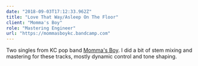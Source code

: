 ```yaml
---
date: "2018-09-03T17:12:33.962Z"
title: "Love That Way/Asleep On The Floor"
client: "Momma's Boy"
role: "Mastering Engineer"
url: "https://mommasboykc.bandcamp.com"
---
```


Two singles from KC pop band [Momma's Boy](https://mommasboy.co). I did a bit of stem mixing and mastering for these tracks, mostly dynamic control and tone shaping.
